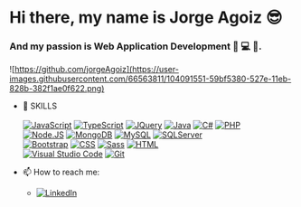 # Hi there, my name is **Jorge Agoiz** :sunglasses:
### And my passion is Web Application Development :yellow_heart: :computer: :beginner:.

![https://github.com/jorgeAgoiz](https://user-images.githubusercontent.com/66563811/104091551-59bf5380-527e-11eb-828b-382f1ae0f622.png)
<!--
**jorgeAgoiz/jorgeAgoiz** is a ✨ _special_ ✨ repository because its `README.md` (this file) appears on your GitHub profile.
-->


- :hammer: SKILLS </br></br>
  [![JavaScript](https://img.shields.io/badge/JavaScript-F7DF1E?style=for-the-badge&logo=javascript&logoColor=white&labelColor=212121)]()
  [![TypeScript](https://img.shields.io/badge/TypeScript-3178C6?style=for-the-badge&logo=typescript&logoColor=white&labelColor=212121)]()
  [![JQuery](https://img.shields.io/badge/JQuery-0769AD?style=for-the-badge&logo=jquery&logoColor=white&labelColor=212121)]()
  [![Java](https://img.shields.io/badge/Java-007396?style=for-the-badge&logo=java&logoColor=white&labelColor=101010)]()
  [![C#](https://img.shields.io/badge/C%20%23-662288?style=for-the-badge&logo=C-Sharp&logoColor=F2F2F2&labelColor=101010)]()
  [![PHP](https://img.shields.io/badge/PHP-F0F0F0?style=for-the-badge&logo=PHP&logoColor=F2F2F2&labelColor=777BB4)]()
  </br>
  [![Node.JS](https://img.shields.io/badge/Node.JS-339933?style=for-the-badge&logo=node.js&logoColor=white&labelColor=101010)]()
  [![MongoDB](https://img.shields.io/badge/MongoDB-47A248?style=for-the-badge&logo=mongodb&logoColor=white&labelColor=101010)]()
  [![MySQL](https://img.shields.io/badge/MySQL-4479A1?style=for-the-badge&logo=mysql&logoColor=white&labelColor=101010)]()
  [![SQLServer](https://img.shields.io/badge/SQL%20Server-CC2927?style=for-the-badge&logo=microsoft-sql-server&logoColor=white&labelColor=101010)]()
  </br>
  [![Bootstrap](https://img.shields.io/badge/Bootstrap-662288?style=for-the-badge&logo=Bootstrap&logoColor=F2F2F2&labelColor=101010)]()
  [![CSS](https://img.shields.io/badge/CSS-2F94CB?style=for-the-badge&logo=CSS3&logoColor=white&labelColor=101010)]()
  [![Sass](https://img.shields.io/badge/Sass-CC6699?style=for-the-badge&logo=Sass&logoColor=white&labelColor=101010)]()
  [![HTML](https://img.shields.io/badge/HTML-E34F26?style=for-the-badge&logo=HTML5&logoColor=white&labelColor=101010)]()
  </br>
   [![Visual Studio Code](https://img.shields.io/badge/Visual%20Studio%20Code-007ACC?style=for-the-badge&logo=Visual-Studio-Code&logoColor=white&labelColor=101010)]()
   [![Git](https://img.shields.io/badge/Git-F05032?style=for-the-badge&logo=Git&logoColor=white&labelColor=101010)]()
  

- 📫 How to reach me: 
  - [![LinkedIn](https://img.shields.io/badge/LinkedIn-Jorge_Agoiz-0077B5?style=plastic&logo=linkedin&logoColor=white&labelColor=101010)](https://www.linkedin.com/in/jorge-agoiz-pedraja-78321b39)

